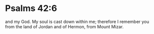 # Psalms 42:6

and my God. My soul is cast down within me; therefore I remember you from the land of Jordan and of Hermon, from Mount Mizar.
